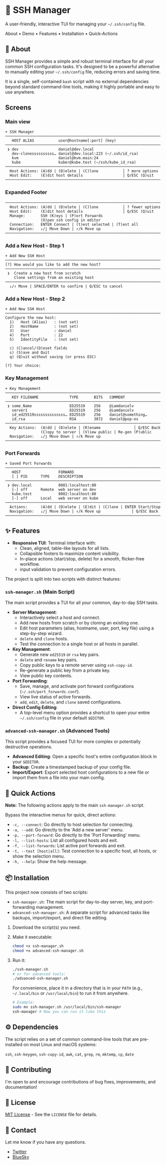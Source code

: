 # 🔑 SSH Manager

A user-friendly, interactive TUI for managing your `~/.ssh/config` file.

About • Demo • Features • Installation • Quick-Actions

## 🧠 About

SSH Manager provides a simple and robust terminal interface for all your common SSH configuration tasks. It's designed to be a powerful alternative to manually editing your `~/.ssh/config` file, reducing errors and saving time.

It is a single, self-contained `bash` script with no external dependencies beyond standard command-line tools, making it highly portable and easy to use anywhere.

## Screens

### Main view

```shell
+ SSH Manager
──────────────────────────────────────────────────────────────────────
   HOST ALIAS           user@hostname[:port] (key)
──────────────────────────────────────────────────────────────────────
 ❯ dev                  daniel@dev.local
   dev-clonessssssssss… daniel@dev.local:223 (~/.ssh/id_rsa)
   kvm                  daniel@kvm.main:24
   kube                 kuber@kube.test (~/ssh/kube_id_rsa)
──────────────────────────────────────────────────────────────────────
  Host Actions: (A)dd | (D)elete | (C)lone           │ ? more options
  Host Edit:    (E)dit host details                  │ Q/ESC (Q)uit
──────────────────────────────────────────────────────────────────────
```

### Expanded Footer

```shell
──────────────────────────────────────────────────────────────────────
  Host Actions: (A)dd | (D)elete | (C)lone           │ ? fewer options
  Host Edit:    (E)dit host details                  │ Q/ESC (Q)uit
  Manage:       SSH (K)eys | (P)ort Forwards
                (O)pen ssh config in editor
  Connection:   ENTER Connect | (t)est selected | (T)est all
  Navigation:   ↓/j Move Down | ↑/k Move up
──────────────────────────────────────────────────────────────────────
```

### Add a New Host - Step 1

```shell
+ Add New SSH Host
──────────────────────────────────────────────────────────────────────
[?] How would you like to add the new host?
──────────────────────────────────────────────────────────────────────
 ❯  Create a new host from scratch 
    Clone settings from an existing host 
──────────────────────────────────────────────────────────────────────
  ↓/↑ Move | SPACE/ENTER to confirm | Q/ESC to cancel
```

### Add a New Host - Step 2

```shell
+ Add New SSH Host
──────────────────────────────────────────────────────────────────────
Configure the new host:
  1)   Host (Alias)   : (not set)
  2)   HostName       : (not set)
  3)   User           : daniel
  4)   Port           : 22
  5)   IdentityFile   : (not set)

  c) (C)ancel/(D)eset fields
  s) (S)ave and Quit
  q) (Q)uit without saving (or press ESC)

[?] Your choice: 
```

### Key Management

```shell
+ Key Management
──────────────────────────────────────────────────────────────────────
   KEY FILENAME              TYPE       BITS   COMMENT                
──────────────────────────────────────────────────────────────────────
 ❯ some_Name                 ED25519    256    @iamdanielv             
   server1                   ED25519    256    @iamdanielv   
   id_ed25519ssssssssssssss… ED25519    256    daniel@something…
   id_rsa                    RSA        3072   daniel@pop-os          
──────────────────────────────────────────────────────────────────────
  Key Actions:  (A)dd | (D)elete | (R)ename               │ Q/ESC Back
                (C)opy to server | (V)iew public | Re-gen (P)ublic
  Navigation:   ↓/j Move Down | ↑/k Move up
──────────────────────────────────────────────────────────────────────
```

### Port Forwards

```shell
+ Saved Port Forwards
──────────────────────────────────────────────────────────────────────
   HOST                 FORWARD                                      
   [ ] PID      TYPE    DESCRIPTION                                  
──────────────────────────────────────────────────────────────────────
 ❯ dev.local            8081:localhost:80                            
   [-] off      Remote  web server on dev         
   kube.test            8082:localhost:80                            
   [-] off      Local   web server on kube
──────────────────────────────────────────────────────────────────────
  Actions:      (A)dd | (D)elete | (E)dit | (C)lone | ENTER Start/Stop
  Navigation:   ↓/j Move Down | ↑/k Move up              │ Q/ESC Back
──────────────────────────────────────────────────────────────────────
```

## ✨ Features

- **Responsive TUI**: Terminal interface with:
  - Clean, aligned, table-like layouts for all lists.
  - Collapsible footers to maximize content visibility.
  - In-place actions (start/stop, delete) for a smooth, flicker-free workflow.
  - input validation to prevent configuration errors.

The project is split into two scripts with distinct features:

### `ssh-manager.sh` (Main Script)

The main script provides a TUI for all your common, day-to-day SSH tasks.

- **Server Management**:
  - Interactively select a host and connect.
  - Add new hosts from scratch or by cloning an existing one.
  - Edit host parameters (alias, hostname, user, port, key file) using a step-by-step wizard.
  - `delete` and `clone` hosts.
  - Test the connection to a single host or all hosts in parallel.
- **Key Management**:
  - Generate new `ed25519` or `rsa` key pairs.
  - `delete` and `rename` key pairs.
  - Copy public keys to a remote server using `ssh-copy-id`.
  - Re-generate a public key from a private key.
  - View public key contents.
- **Port Forwarding**:
  - Save, manage, and activate port forward configurations (`~/.ssh/port_forwards.conf`).
  - View live status of active forwards.
  - `add`, `edit`, `delete`, and `clone` saved configurations.
- **Direct Config Editing**:
  - A top-level menu option provides a shortcut to open your entire `~/.ssh/config` file in your default `$EDITOR`.

### `advanced-ssh-manager.sh` (Advanced Tools)

This script provides a focused TUI for more complex or potentially destructive operations.

- **Advanced Editing**: Open a specific host's entire configuration block in your `$EDITOR`.
- **Backup**: Create a timestamped backup of your config file.
- **Import/Export**: Export selected host configurations to a new file or import them from a file into your main config.

## 🚀 Quick Actions

**Note:** The following actions apply to the main `ssh-manager.sh` script.

Bypass the interactive menus for quick, direct actions:

- `-c, --connect`: Go directly to host selection for connecting.
- `-a, --add`: Go directly to the 'Add a new server' menu.
- `-p, --port-forward`: Go directly to the 'Port Forwarding' menu.
- `-l, --list-hosts`: List all configured hosts and exit.
- `-f, --list-forwards`: List active port forwards and exit.
- `-t, --test [host|all]`: Test connection to a specific host, all hosts, or show the selection menu.
- `-h, --help`: Show the help message.

## 📦 Installation

This project now consists of two scripts:

- `ssh-manager.sh`: The main script for day-to-day server, key, and port-forwarding management.
- `advanced-ssh-manager.sh`: A separate script for advanced tasks like backups, import/export, and direct file editing.

1. Download the script(s) you need.
2. Make it executable:

    ```bash
    chmod +x ssh-manager.sh
    chmod +x advanced-ssh-manager.sh
    ```

3. Run it:

    ```bash
    ./ssh-manager.sh
    # or for advanced tools:
    ./advanced-ssh-manager.sh
    ```

    For convenience, place it in a directory that is in your `PATH` (e.g., `~/.local/bin` or `/usr/local/bin`) to run it from anywhere.

    ```bash
    # Example:
    sudo mv ssh-manager.sh /usr/local/bin/ssh-manager
    ssh-manager # Now you can run it like this
    ```

## ⚙️ Dependencies

The script relies on a set of common command-line tools that are pre-installed on most Linux and macOS systems:

`ssh`, `ssh-keygen`, `ssh-copy-id`, `awk`, `cat`, `grep`, `rm`, `mktemp`, `cp`, `date`

## 🤝 Contributing

I'm open to and encourage contributions of bug fixes, improvements, and documentation!

## 📜 License

[MIT License](LICENSE) - See the `LICENSE` file for details.

## 📧 Contact

Let me know if you have any questions.

- [Twitter](https://twitter.com/IAmDanielV)
- [BlueSky](https://bsky.app/profile/iamdanielv.bsky.social)
